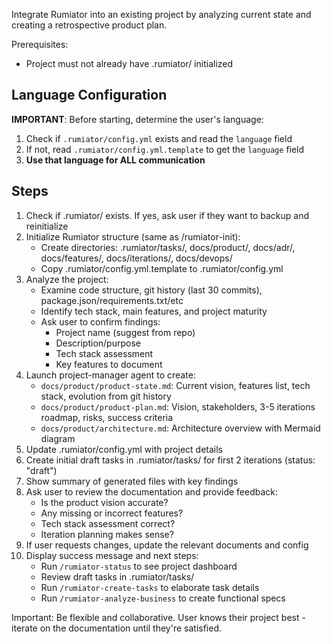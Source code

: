 Integrate Rumiator into an existing project by analyzing current state and creating a retrospective product plan.

Prerequisites:
- Project must not already have .rumiator/ initialized

## Language Configuration
**IMPORTANT**: Before starting, determine the user's language:
1. Check if `.rumiator/config.yml` exists and read the `language` field
2. If not, read `.rumiator/config.yml.template` to get the `language` field
3. **Use that language for ALL communication**

## Steps

1. Check if .rumiator/ exists. If yes, ask user if they want to backup and reinitialize
2. Initialize Rumiator structure (same as /rumiator-init):
   - Create directories: .rumiator/tasks/, docs/product/, docs/adr/, docs/features/, docs/iterations/, docs/devops/
   - Copy .rumiator/config.yml.template to .rumiator/config.yml
3. Analyze the project:
   - Examine code structure, git history (last 30 commits), package.json/requirements.txt/etc
   - Identify tech stack, main features, and project maturity
   - Ask user to confirm findings:
     * Project name (suggest from repo)
     * Description/purpose
     * Tech stack assessment
     * Key features to document
4. Launch project-manager agent to create:
   - `docs/product/product-state.md`: Current vision, features list, tech stack, evolution from git history
   - `docs/product/product-plan.md`: Vision, stakeholders, 3-5 iterations roadmap, risks, success criteria
   - `docs/product/architecture.md`: Architecture overview with Mermaid diagram
5. Update .rumiator/config.yml with project details
6. Create initial draft tasks in .rumiator/tasks/ for first 2 iterations (status: "draft")
7. Show summary of generated files with key findings
8. Ask user to review the documentation and provide feedback:
   - Is the product vision accurate?
   - Any missing or incorrect features?
   - Tech stack assessment correct?
   - Iteration planning makes sense?
9. If user requests changes, update the relevant documents and config
10. Display success message and next steps:
    - Run `/rumiator-status` to see project dashboard
    - Review draft tasks in .rumiator/tasks/
    - Run `/rumiator-create-tasks` to elaborate task details
    - Run `/rumiator-analyze-business` to create functional specs

Important: Be flexible and collaborative. User knows their project best - iterate on the documentation until they're satisfied.
